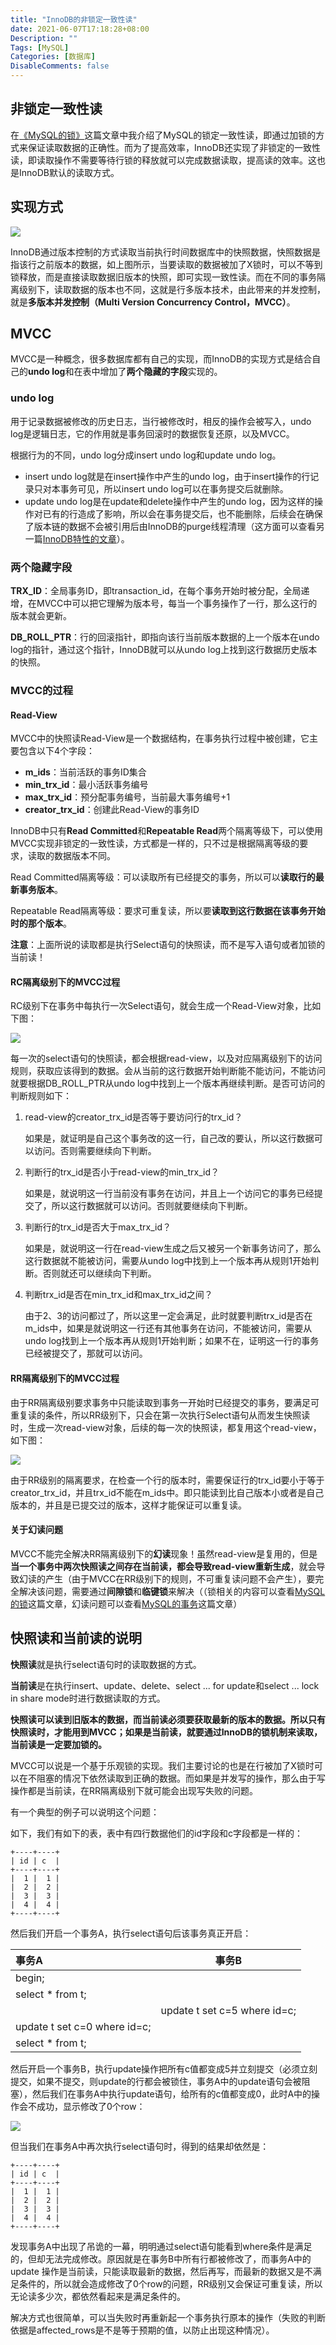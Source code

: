 ```yaml
---
title: "InnoDB的非锁定一致性读"
date: 2021-06-07T17:18:28+08:00
Description: ""
Tags: [MySQL]
Categories: [数据库]
DisableComments: false
---
```


## 非锁定一致性读

在[《MySQL的锁》](https://yanghairui.life/posts/mysql%E7%9A%84%E9%94%81/)这篇文章中我介绍了MySQL的锁定一致性读，即通过加锁的方式来保证读取数据的正确性。而为了提高效率，InnoDB还实现了非锁定的一致性读，即读取操作不需要等待行锁的释放就可以完成数据读取，提高读的效率。这也是InnoDB默认的读取方式。

## 实现方式

![](/images/mvcc/MVCC.png)

InnoDB通过版本控制的方式读取当前执行时间数据库中的快照数据，快照数据是指该行之前版本的数据，如上图所示，当要读取的数据被加了X锁时，可以不等到锁释放，而是直接读取数据旧版本的快照，即可实现一致性读。而在不同的事务隔离级别下，读取数据的版本也不同，这就是行多版本技术，由此带来的并发控制，就是**多版本并发控制（Multi Version Concurrency Control，MVCC）**。

## MVCC

MVCC是一种概念，很多数据库都有自己的实现，而InnoDB的实现方式是结合自己的**undo log**和在表中增加了**两个隐藏的字段**实现的。

### undo log

用于记录数据被修改的历史日志，当行被修改时，相反的操作会被写入，undo log是逻辑日志，它的作用就是事务回滚时的数据恢复还原，以及MVCC。

根据行为的不同，undo log分成insert undo log和update undo log。

- insert undo log就是在insert操作中产生的undo log，由于insert操作的行记录只对本事务可见，所以insert undo log可以在事务提交后就删除。
- update undo log是在update和delete操作中产生的undo log，因为这样的操作对已有的行造成了影响，所以会在事务提交后，也不能删除，后续会在确保了版本链的数据不会被引用后由InnoDB的purge线程清理（这方面可以查看另一篇[InnoDB特性的文章](https://yanghairui.life/posts/innodb特性/)）。

### 两个隐藏字段

**TRX_ID**：全局事务ID，即transaction_id，在每个事务开始时被分配，全局递增，在MVCC中可以把它理解为版本号，每当一个事务操作了一行，那么这行的版本就会更新。

**DB_ROLL_PTR**：行的回滚指针，即指向该行当前版本数据的上一个版本在undo log的指针，通过这个指针，InnoDB就可以从undo log上找到这行数据历史版本的快照。

### MVCC的过程

#### Read-View

MVCC中的快照读Read-View是一个数据结构，在事务执行过程中被创建，它主要包含以下4个字段：

- **m_ids**：当前活跃的事务ID集合
- **min_trx_id**：最小活跃事务编号
- **max_trx_id**：预分配事务编号，当前最大事务编号+1
- **creator_trx_id**：创建此Read-View的事务ID

InnoDB中只有**Read Committed**和**Repeatable Read**两个隔离等级下，可以使用MVCC实现非锁定的一致性读，方式都是一样的，只不过是根据隔离等级的要求，读取的数据版本不同。

Read Committed隔离等级：可以读取所有已经提交的事务，所以可以**读取行的最新事务版本**。

Repeatable Read隔离等级：要求可重复读，所以要**读取到这行数据在该事务开始时的那个版本**。

**注意**：上面所说的读取都是执行Select语句的快照读，而不是写入语句或者加锁的当前读！

#### RC隔离级别下的MVCC过程

RC级别下在事务中每执行一次Select语句，就会生成一个Read-View对象，比如下图：

![](/images/mvcc/read_view_rc.png)

每一次的select语句的快照读，都会根据read-view，以及对应隔离级别下的访问规则，获取应该得到的数据。会从当前的这行数据开始判断能不能访问，不能访问就要根据DB_ROLL_PTR从undo log中找到上一个版本再继续判断。是否可访问的判断规则如下：

1. read-view的creator_trx_id是否等于要访问行的trx_id？

   如果是，就证明是自己这个事务改的这一行，自己改的要认，所以这行数据可以访问。否则需要继续向下判断。

2. 判断行的trx_id是否小于read-view的min_trx_id？

   如果是，就说明这一行当前没有事务在访问，并且上一个访问它的事务已经提交了，所以这行数据就可以访问。否则就要继续向下判断。

3. 判断行的trx_id是否大于max_trx_id？

   如果是，就说明这一行在read-view生成之后又被另一个新事务访问了，那么这行数据就不能被访问，需要从undo log中找到上一个版本再从规则1开始判断。否则就还可以继续向下判断。

4. 判断trx_id是否在min_trx_id和max_trx_id之间？

   由于2、3的访问都过了，所以这里一定会满足，此时就要判断trx_id是否在m_ids中，如果是就说明这一行还有其他事务在访问，不能被访问，需要从undo log找到上一个版本再从规则1开始判断；如果不在，证明这一行的事务已经被提交了，那就可以访问。

#### RR隔离级别下的MVCC过程

由于RR隔离级别要求事务中只能读取到事务一开始时已经提交的事务，要满足可重复读的条件，所以RR级别下，只会在第一次执行Select语句从而发生快照读时，生成一次read-view对象，后续的每一次的快照读，都复用这个read-view，如下图：

![](/images/mvcc/read_view_rr.png)

由于RR级别的隔离要求，在检查一个行的版本时，需要保证行的trx_id要小于等于creator_trx_id，并且trx_id不能在m_ids中。即只能读到比自己版本小或者是自己版本的，并且是已提交过的版本，这样才能保证可以重复读。

#### 关于幻读问题

MVCC不能完全解决RR隔离级别下的**幻读**现象！虽然read-view是复用的，但是**当一个事务中两次快照读之间存在当前读，都会导致read-view重新生成**，就会导致幻读的产生（由于MVCC在RR级别下的规则，不可重复读问题不会产生），要完全解决该问题，需要通过**间隙锁**和**临键锁**来解决（（锁相关的内容可以查看[MySQL的锁](https://yanghairui.life/posts/mysql%E7%9A%84%E9%94%81/)这篇文章，幻读问题可以查看[MySQL的事务](https://yanghairui.life/posts/mysql%E7%9A%84%E4%BA%8B%E5%8A%A1/)这篇文章）

## 快照读和当前读的说明

**快照读**就是执行select语句时的读取数据的方式。

**当前读**是在执行insert、update、delete、select ... for update和select ... lock in share mode时进行数据读取的方式。

**快照读可以读到旧版本的数据，而当前读必须要获取最新的版本的数据。所以只有快照读时，才能用到MVCC；如果是当前读，就要通过InnoDB的锁机制来读取，当前读是一定要加锁的。**

MVCC可以说是一个基于乐观锁的实现。我们主要讨论的也是在行被加了X锁时可以在不阻塞的情况下依然读取到正确的数据。而如果是并发写的操作，那么由于写操作都是当前读，在RR隔离级别下就可能会出现写失败的问题。

有一个典型的例子可以说明这个问题：

如下，我们有如下的表，表中有四行数据他们的id字段和c字段都是一样的：

```mysql
+----+----+
| id | c  |
+----+----+
|  1 |  1 |
|  2 |  2 |
|  3 |  3 |
|  4 |  4 |
+----+----+
```

然后我们开启一个事务A，执行select语句后该事务真正开启：

| 事务A                        | 事务B                        |
| :--------------------------- | ---------------------------- |
| begin;                       |                              |
| select * from t;             |                              |
|                              | update t set c=5 where id=c; |
| update t set c=0 where id=c; |                              |
| select * from t;             |                              |

然后开启一个事务B，执行update操作把所有c值都变成5并立刻提交（必须立刻提交，如果不提交，则update的行都会被锁住，事务A中的update语句会被阻塞），然后我们在事务A中执行update语句，给所有的c值都变成0，此时A中的操作会不成功，显示修改了0个row：

![](/images/mvcc/problem.png)

但当我们在事务A中再次执行select语句时，得到的结果却依然是：

```mysql
+----+----+
| id | c  |
+----+----+
|  1 |  1 |
|  2 |  2 |
|  3 |  3 |
|  4 |  4 |
+----+----+
```

发现事务A中出现了吊诡的一幕，明明通过select语句能看到where条件是满足的，但却无法完成修改。原因就是在事务B中所有行都被修改了，而事务A中的update 操作是当前读，只能读取最新的数据，然后再写，而最新的数据又是不满足条件的，所以就会造成修改了0个row的问题，RR级别又会保证可重复读，所以无论读多少次，都依然看起来是满足条件的。

解决方式也很简单，可以当失败时再重新起一个事务执行原本的操作（失败的判断依据是affected_rows是不是等于预期的值，以防止出现这种情况）。